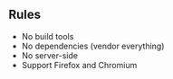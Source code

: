 ## Rules

- No build tools
- No dependencies (vendor everything)
- No server-side
- Support Firefox and Chromium
